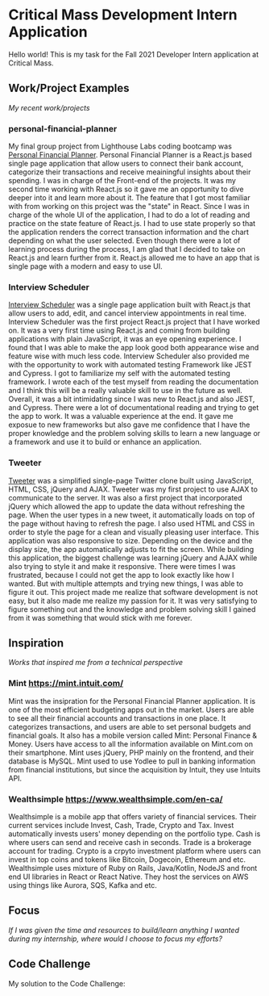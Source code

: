 # Critical Mass Development Intern Application
Hello world! This is my task for the Fall 2021 Developer Intern application at Critical Mass.

## Work/Project Examples
*My recent work/projects*

### personal-financial-planner
My final group project from Lighthouse Labs coding bootcamp was [Personal Financial Planner](https://github.com/kukim96/personal-financial-planner). Personal Financial Planner is a
React.js based single page application that allow users to connect their bank account, categorize their transactions and receive meainingful insights about their spending. I was in charge
of the Front-end of the projects. It was my second time working with React.js so it gave me an opportunity to dive deeper into it and learn more about it. The feature that I got most familiar with 
from working on this project was the "state" in React. Since I was in charge of the whole UI of the application, I had to do a lot of reading and practice on the state feature of React.js. I had to
use state properly so that the application renders the correct transaction information and the chart depending on what the user selected. Even though there were a lot of learning process during the
process, I am glad that I decided to take on React.js and learn further from it. React.js allowed me to have an app that is single page with a modern and easy to use UI.

### Interview Scheduler
[Interview Scheduler](https://github.com/kukim96/scheduler) was a single page application built with React.js that allow users to add, edit, and cancel interview appointments in real time. Interview
Scheduler was the first project React.js project that I have worked on. It was a very first time using React.js and coming from building applications with plain JavaScript, it was an eye opening experience. 
I found that I was able to make the app look good both appearance wise and feature wise with much less code. Interview Scheduler also provided me with the opportunity to work with automated testing Framework like JEST and Cypress. I got to familiarize my self with the automated testing framework. I wrote each of the test myself from reading the documentation and I think this will be a really valuable
skill to use in the future as well. Overall, it was a bit intimidating since I was new to React.js and also JEST, and Cypress. There were a lot of documentational reading and trying to get the app to work. It was a valuable experience at the end. It gave me exposue to new frameworks but also gave me confidence that I have the proper knowledge and the problem solving skills to learn a new language or a framework and use it to build or enhance an application.

### Tweeter
[Tweeter](https://github.com/kukim96/tweeter) was a simplified single-page Twitter clone built using JavaScript, HTML, CSS, jQuery and AJAX. Tweeter was my first project to use AJAX to communicate to the
server. It was also a first project that incorporated jQuery which allowed the app to update the data without refreshing the page. When the user types in a new tweet, it automatically loads on top of the page without having to refresh the page. I also used HTML and CSS in order to style the page for a clean and visually pleasing user interface. This application was also responsive to size. Depending on the device and the display size, the app automatically adjusts to fit the screen. While building this application, the biggest challenge was learning jQuery and AJAX while also trying to style it and make it responsive. There were times I was frustrated, because I could not get the app to look exactly like how I wanted. But with multiple attempts and trying new things, I was able to figure it out. This project made me realize that software development is not easy, but it also made me realize my passion for it. It was very satisfying to figure something out and the knowledge and problem solving skill I gained from it was something that would stick with me forever.

## Inspiration
*Works that inspired me from a technical perspective*

### Mint https://mint.intuit.com/
Mint was the insipration for the Personal Financial Planner application. It is one of the most efficient budgeting apps out in the market. Users are able to see all their financial accounts and
transactions in one place. It categorizes transactions, and users are able to set personal budgets and financial goals. It also has a mobile version called Mint: Personal Finance & Money. Users have access to all the information available on Mint.com on their smartphone. Mint uses jQuery, PHP mainly on the frontend, and their database is MySQL. Mint used to use Yodlee to pull in banking information from financial institutions, but since the acquisition by Intuit, they use Intuits API.

### Wealthsimple https://www.wealthsimple.com/en-ca/
Wealthsimple is a mobile app that offers variety of financial services. Their current services include Invest, Cash, Trade, Crypto and Tax. Invest automatically invests users' money depending on the    portfolio type. Cash is where users can send and receive cash in seconds. Trade is a brokerage account for trading. Crypto is a crpyto investment platform where users can invest in top coins and tokens like Bitcoin, Dogecoin, Ethereum and etc. Wealthsimple uses mixture of Ruby on Rails, Java/Kotlin, NodeJS and front end UI libraries in React or React Native. They host the services on AWS using things like Aurora, SQS, Kafka and etc.

### 
## Focus
*If I was given the time and resources to build/learn anything I wanted during my internship, where would I choose to focus my efforts?*

## Code Challenge
My solution to the Code Challenge: 